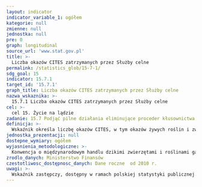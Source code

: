 ```yaml
---
layout: indicator
indicator_variable_1: ogółem
kategorie: null
zmienne: null
jednostka: null
pre: 0
graph: longitudinal
source_url: 'www.stat.gov.pl'
title: >-
  Liczba okazów CITES zatrzymanych przez Służby celne
permalink: /statistics_glob/15-7-1/
sdg_goal: 15
indicator: 15.7.1
target_id: '15.7.1'
graph_title: Liczba okazów CITES zatrzymanych przez Służby celne
nazwa_wskaznika: >-
  15.7.1 Liczba okazów CITES zatrzymanych przez Służby celne
cel: >-
  cel 15. Życie na lądzie
zadanie: 15.7 Podjąć pilne działania eliminujące proceder kłusownictwa i handlu chronionymi gatunkami zwierząt i roślin  podjąć działania zapobiegające nabywaniu i sprzedaży nielegalnych produktów dzikiej przyrody
definicja: >-
  Wskaźnik określa liczbę okazów CITES, w tym okazów żywych roślin i zwierząt, zatrzymanych przez Służby celne.
jednostka_prezentacji: null
dostepne_wymiary: ogółem
wyjasnienia_metodologiczne: >-
  Konwencja o międzynarodowym handlu dzikimi zwierzętami i roślinami gatunków zagrożonych wyginięciem (CITES), sporządzona została w Waszyngtonie dnia 3 marca 1973 r. (Dz. U. 1991 nr 27 poz. 112 z późn. zmianami). W rozumieniu niniejszej konwencji: gatunek oznacza każdy gatunek, podgatunek bądź odrębną geograficzną populację, okaz natomiast oznacza: każde zwierzę lub roślinę, żywe lub martwe, w odniesieniu do zwierząt – gdy chodzi o gatunki objęte załącznikami I i II – każdą łatwo rozpoznawalną ich część lub produkt otrzymany ze zwierzęcia, a gdy chodzi o gatunki objęte załącznikiem III – każdą łatwo rozpoznawalną ich część lub produkt otrzymany ze zwierzęcia, jeżeli zostały one objęte tym załącznikiem, w odniesieniu do roślin – gdy chodzi o gatunki objęte załącznikiem I – każdą łatwo rozpoznawalną ich część lub produkt otrzymany z rośliny, a gdy chodzi o gatunki objęte załącznikami II i III – każdą łatwo rozpoznawalną ich część lub produkt otrzymany z rośliny, jeżeli są one objęte tymi załącznikami. Handel oznacza eksport, reeksport, import i sprowadzenie z morza. Reeksport oznacza eksport każdego okazu, który został uprzednio wwieziony.Załącznik I obejmuje wszystkie gatunki zagrożone wyginięciem, które są lub mogą być przedmiotem handlu. Handel okazami tych gatunków powinien być poddany szczególnie ścisłej reglamentacji w celu zapobieżenia dalszemu zagrożeniu ich istnienia i może być dozwolony jedynie w wyjątkowych okolicznościach.Załącznik II obejmuje: wszystkie gatunki, które wprawdzie niekoniecznie już teraz są zagrożone wyginięciem, niemniej mogą stać się takimi, jeżeli handel okazami tych gatunków nie zostanie poddany ścisłej reglamentacji mającej zapobiec eksploatacji niedającej się pogodzić z ich utrzymaniem, oraz niektóre gatunki, które powinny być przedmiotem reglamentacji w celu poddania skutecznej kontroli handle okazami gatunków objętych załącznikiem II. Załącznik III obejmuje wszystkie gatunki, co do których jedna ze Stron uzna swoją właściwość do objęcia ich reglamentacją mającą na celu zapobieżenie lub ograniczenie eksploatacji tych gatunków i wymagającą współpracy innych Stron w zakresie kontroli handlu.Wartość ogółem w latach 2010-2015 określa liczbę żywych okazów zwierząt i żywych okazów roślin. Ponadto: dla danych za rok 2010: w wartości ogółem - 8286 okazów medykamentów medycyny azjatyckiej (TAM), 70 szt. (70 kg) mrożonego węgorza europejskiego. dla danych za rok 2011: w wartości ogółem - 2m3 drewna Swietnia spp. i 3000 nasion kaktusa Astrophytum asterias oraz 9594 okazów medykamentów medycyny azjatyckiej (TAM). dla danych za rok 2012: w wartości ogółem - 8217 okazów medykamentów medycyny azjatyckiej (TAM), 7 szt. okazów kości słoniowej. dla danych za rok 2013: w wartości ogółem - 2137 okazów medykamentów medycyny azjatyckiej (TAM), 2 szt. okazów kości słoniowej. dla danych za rok 2014: w wartości ogółem - 2040 okazów medykamentów medycyny azjatyckiem (TAM), 1 szt. okazów kości słoniowej. dla danych za rok 2015: w wartości ogółem - 9986 okazów medykamentów medycyny azjatyckiem (TAM), 7 szt. okazów kości słoniowej.
zrodlo_danych: Ministerstwo Finansów
czestotliwosc_dostępnosc_danych: Dane roczne  od 2010 r.
uwagi: >-
  Wskaźnik zastępczy, dostępny w ramach polskiej statystyki publicznej.Wskaźnikem zasadnicznym, przyjętym przez ONZ, monitorującym cel 15.7 Agendy 2030 jest wskaźnik 15.7.1 Udział handlu chronionymi gatunkami roślin i zwierząt stanowiących przedmiot nielegalnego obrotu.
---
```

